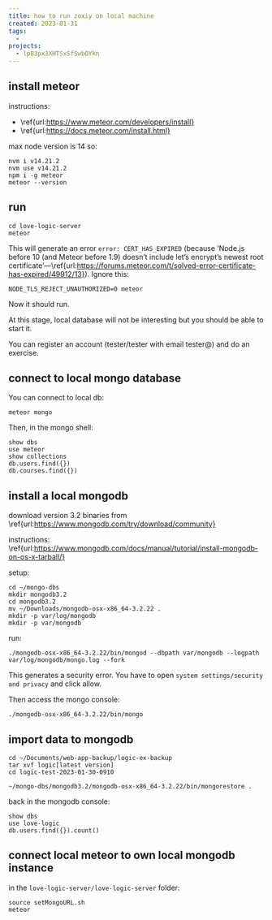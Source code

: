 ```yaml
---
title: how to run zoxiy on local machine
created: 2023-01-31
tags:
  -
projects:
  - lp83px3XHTSxSfSwbOYkn
---
```


## install meteor

instructions:
  * \ref{url:https://www.meteor.com/developers/install}
  * \ref{url:https://docs.meteor.com/install.html}

max node version is 14 so:

```
nvm i v14.21.2
nvm use v14.21.2
npm i -g meteor
meteor --version
```

## run

```
cd love-logic-server 
meteor
```

This will generate an error `error: CERT_HAS_EXPIRED` (because ‘Node.js before 10 (and Meteor before 1.9) doesn’t include let’s encrypt’s newest root certificate’—\ref{url:https://forums.meteor.com/t/solved-error-certificate-has-expired/49912/13}).  Ignore this:

```
NODE_TLS_REJECT_UNAUTHORIZED=0 meteor
```

Now it should run.

At this stage, local database will not be interesting but you should be able to start it.

You can register an account (tester/tester with email tester@) and do an exercise.


## connect to local mongo database 

You can connect to local db:

```
meteor mongo
```

Then, in the mongo shell:

```
show dbs
use meteor
show collections
db.users.find({})
db.courses.find({})
```


## install a local mongodb

download version 3.2 binaries from \ref{url:https://www.mongodb.com/try/download/community}

instructions: \ref{url:https://www.mongodb.com/docs/manual/tutorial/install-mongodb-on-os-x-tarball/}

setup:

```
cd ~/mongo-dbs
mkdir mongodb3.2
cd mongodb3.2
mv ~/Downloads/mongodb-osx-x86_64-3.2.22 .  
mkdir -p var/log/mongodb 
mkdir -p var/mongodb
```

run:

```
./mongodb-osx-x86_64-3.2.22/bin/mongod --dbpath var/mongodb --logpath var/log/mongodb/mongo.log --fork
```

This generates a security error. You have to open `system settings/security and privacy` and click allow.

Then access the mongo console:

```
./mongodb-osx-x86_64-3.2.22/bin/mongo 
```

## import data to mongodb

```
cd ~/Documents/web-app-backup/logic-ex-backup
tar xvf logic[latest version]
cd logic-test-2023-01-30-0910

~/mongo-dbs/mongodb3.2/mongodb-osx-x86_64-3.2.22/bin/mongorestore .
```

back in the mongodb console:
```
show dbs
use love-logic
db.users.find({}).count()
```

## connect local meteor to own local mongodb instance

in the `love-logic-server/love-logic-server` folder:

```
source setMongoURL.sh 
meteor
```